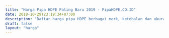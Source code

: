 ```yaml
---
title: "Harga Pipa HDPE Paling Baru 2019 - PipaHDPE.CO.ID"
date: 2018-10-29T23:19:34+07:00
description: "Daftar harga pipa HDPE berbagai merk, ketebalan dan ukuran dari distributor pipa HDPE langsung. Cari supplier pipa HDPE disini aja."
draft: false
layout: "harga"
---
```


